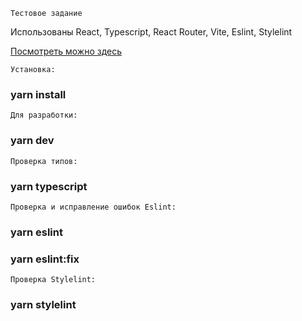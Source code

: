     Тестовое задание
Использованы React, Typescript, React Router, Vite, Eslint, Stylelint

[Посмотреть можно здесь](https://shop-service-16.onrender.com/)

    Установка:

### yarn install

    Для разработки:

### yarn dev

    Проверка типов:

### yarn typescript

    Проверка и исправление ошибок Eslint:

### yarn eslint
### yarn eslint:fix

    Проверка Stylelint:

### yarn stylelint
